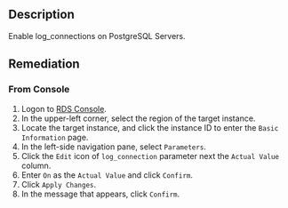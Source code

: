 ## Description

Enable log_connections on PostgreSQL Servers.

## Remediation

### From Console

1. Logon to [RDS Console](https://rdsnext.console.aliyun.com/).
2. In the upper-left corner, select the region of the target instance.
3. Locate the target instance, and click the instance ID to enter the `Basic Information` page.
4. In the left-side navigation pane, select `Parameters`.
5. Click the `Edit` icon of `log_connection` parameter next the `Actual Value` column.
6. Enter `On` as the `Actual Value` and click `Confirm`.
7. Click `Apply Changes`.
8. In the message that appears, click `Confirm`.